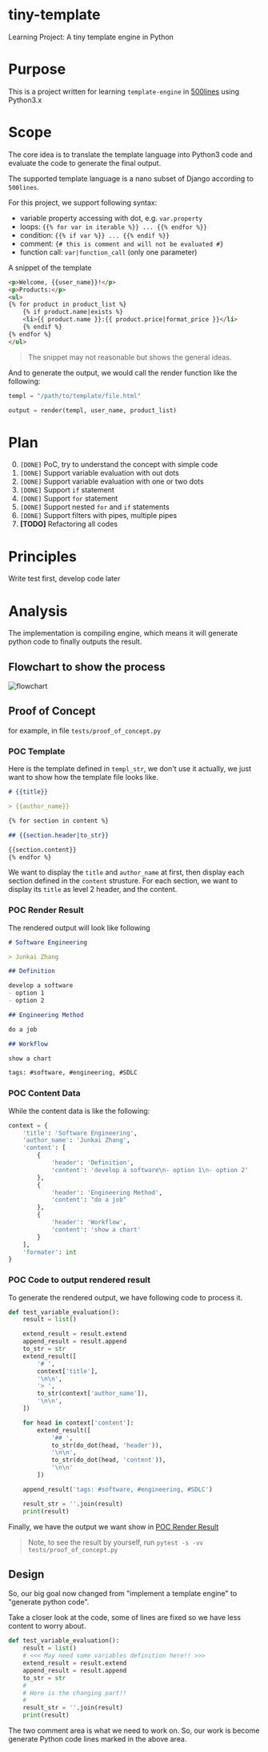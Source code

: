# tiny-template
Learning Project: A tiny template engine in Python

# Purpose

This is a project written for learning `template-engine` in [500lines](https://github.com/aosabook/500lines/blob/master/template-engine/template-engine.markdown) using Python3.x

# Scope

The core idea is to translate the template language into Python3 code and evaluate the code to generate the final output.

The supported template language is a nano subset of Django according to `500lines`.

For this project, we support following syntax:

- variable property accessing with dot, e.g. `var.property`
- loops: `{{% for var in iterable %}} ... {{% endfor %}}`
- condition: `{{% if var %}} ... {{% endif %}}`
- comment: `{# this is comment and will not be evaluated #}`
- function call: `var|function_call` (only one parameter)

A snippet of the template

```html
<p>Welcome, {{user_name}}!</p>
<p>Products:</p>
<ul>
{% for product in product_list %}
    {% if product.name|exists %}
    <li>{{ product.name }}:{{ product.price|format_price }}</li>
    {% endif %}
{% endfor %}
</ul>
```
> The snippet may not reasonable but shows the general ideas.

And to generate the output, we would call the render function like the following:
```python
templ = "/path/to/template/file.html"

output = render(templ, user_name, product_list)
```

# Plan

0. `[DONE]` PoC, try to understand the concept with simple code
1. `[DONE]` Support variable evaluation with out dots
2. `[DONE]` Support variable evaluation with one or two dots
3. `[DONE]` Support `if` statement
4. `[DONE]` Support `for` statement
5. `[DONE]` Support nested `for` and `if` statements
6. `[DONE]` Support filters with pipes, multiple pipes
7. **[TODO]** Refactoring all codes

# Principles

Write test first, develop code later

# Analysis

The implementation is compiling engine, which means it will generate python code to finally outputs the result.

## Flowchart to show the process

![flowchart](template-engine.png)

## Proof of Concept

for example, in file `tests/proof_of_concept.py`

### POC Template

Here is the template defined in `templ_str`, we don't use it actually, we just want to show how the template file looks like.

```markdown
# {{title}}

> {{author_name}}

{% for section in content %}

## {{section.header|to_str}}

{{section.content}}
{% endfor %}

```

We want to display the `title` and `author_name` at first, then display each section defined in the `content` strusture. For each section, we want to display its `title` as level 2 header, and the content.

### POC Render Result

The rendered output will look like following

```markdown
# Software Engineering

> Junkai Zhang

## Definition

develop a software
- option 1
- option 2

## Engineering Method

do a job

## Workflow

show a chart

tags: #software, #engineering, #SDLC
```

### POC Content Data
While the content data is like the following:

```python
context = {
    'title': 'Software Engineering',
    'author_name': 'Junkai Zhang',
    'content': [
        {
            'header': 'Definition',
            'content': 'develop a software\n- option 1\n- option 2'
        },
        {
            'header': 'Engineering Method',
            'content': "do a job"
        },
        {
            'header': 'Workflow',
            'content': 'show a chart'
        }
    ],
    'formater': int
}
```

### POC Code to output rendered result

To generate the rendered output, we have following code to process it.

```python
def test_variable_evaluation():
    result = list()

    extend_result = result.extend
    append_result = result.append
    to_str = str
    extend_result([
        '# ',
        context['title'],
        '\n\n',
        '> ',
        to_str(context['author_name']),
        '\n\n',
    ])

    for head in context['content']:
        extend_result([
            '## ',
            to_str(do_dot(head, 'header')),
            '\n\n',
            to_str(do_dot(head, 'content')),
            '\n\n'
        ])

    append_result('tags: #software, #engineering, #SDLC')

    result_str = ''.join(result)
    print(result)
```

Finally, we have the output we want show in [POC Render Result](#POC-Render-Result)

> Note, to see the result by yourself, run `pytest -s -vv tests/proof_of_concept.py`

## Design

So, our big goal now changed from "implement a template engine" to "generate python code".

Take a closer look at the code, some of lines are fixed so we have less content to worry about.

```python
def test_variable_evaluation():
    result = list()
    # <<< May need some variables definition here!! >>>
    extend_result = result.extend
    append_result = result.append
    to_str = str
    # 
    # Here is the changing part!!
    #
    result_str = ''.join(result)
    print(result)
```

The two comment area is what we need to work on. So, our work is become generate Python code lines marked in the above area.



